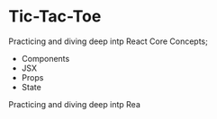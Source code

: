 # Tic-Tac-Toe

Practicing and diving deep intp React Core Concepts; 
- Components
- JSX
- Props
- State

Practicing and diving deep intp Rea




